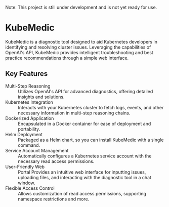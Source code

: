 Note: This project is still under development and is not yet ready for use.

# KubeMedic

KubeMedic is a diagnostic tool designed to aid Kubernetes developers in identifying and resolving cluster issues. Leveraging the capabilities of OpenAI's API, KubeMedic provides intelligent troubleshooting and best practice recommendations through a simple web interface.

## Key Features
<dl>
    <dt>Multi-Step Reasoning</dt>
    <dd>Utilizes OpenAI's API for advanced diagnostics, offering detailed insights and solutions.</dd>
    <dt>Kubernetes Integration</dt>
    <dd>Interacts with your Kubernetes cluster to fetch logs, events, and other necessary information in multi-step reasoning chains.</dd>
    <dt>Dockerized Application</dt>
    <dd>Encapsulated in a Docker container for ease of deployment and portability.</dd>
    <dt>Helm Deployment</dt>
    <dd>Packaged as a Helm chart, so you can install KubeMedic with a single command.</dd>
    <dt>Service Account Management</dt>
    <dd>Automatically configures a Kubernetes service account with the necessary read access permissions.</dd>
    <dt>User-Friendly Web</dt>
    <dd>Portal Provides an intuitive web interface for inputting issues, uploading files, and interacting with the diagnostic tool in a chat window.</dd>
    <dt>Flexible Access Control</dt>
    <dd>Allows customization of read access permissions, supporting namespace restrictions and more.</dd>
</dl>

